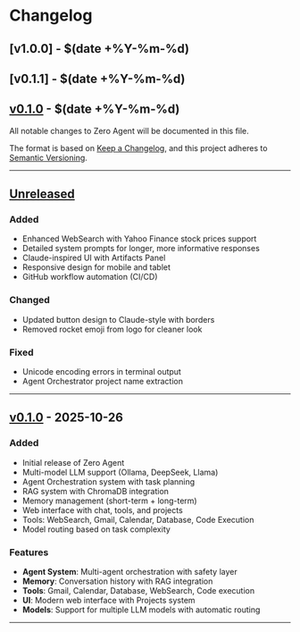# Changelog

## [v1.0.0] - $(date +%Y-%m-%d)


## [v0.1.1] - $(date +%Y-%m-%d)


## [v0.1.0] - $(date +%Y-%m-%d)


All notable changes to Zero Agent will be documented in this file.

The format is based on [Keep a Changelog](https://keepachangelog.com/en/1.0.0/),
and this project adheres to [Semantic Versioning](https://semver.org/spec/v2.0.0.html).

---

## [Unreleased]

### Added
- Enhanced WebSearch with Yahoo Finance stock prices support
- Detailed system prompts for longer, more informative responses
- Claude-inspired UI with Artifacts Panel
- Responsive design for mobile and tablet
- GitHub workflow automation (CI/CD)

### Changed
- Updated button design to Claude-style with borders
- Removed rocket emoji from logo for cleaner look

### Fixed
- Unicode encoding errors in terminal output
- Agent Orchestrator project name extraction

---

## [v0.1.0] - 2025-10-26

### Added
- Initial release of Zero Agent
- Multi-model LLM support (Ollama, DeepSeek, Llama)
- Agent Orchestration system with task planning
- RAG system with ChromaDB integration
- Memory management (short-term + long-term)
- Web interface with chat, tools, and projects
- Tools: WebSearch, Gmail, Calendar, Database, Code Execution
- Model routing based on task complexity

### Features
- **Agent System**: Multi-agent orchestration with safety layer
- **Memory**: Conversation history with RAG integration
- **Tools**: Gmail, Calendar, Database, WebSearch, Code execution
- **UI**: Modern web interface with Projects system
- **Models**: Support for multiple LLM models with automatic routing

---

[Unreleased]: https://github.com/yourusername/ZERO/compare/v0.1.0...HEAD
[v0.1.0]: https://github.com/yourusername/ZERO/releases/tag/v0.1.0

